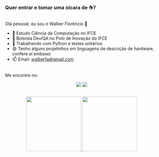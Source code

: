 ### Quer entrar e tomar uma xícara de :coffee:?
##

Olá pessoal, eu sou o Walber Florêncio 👋

- 🌱 Estudo Ciência da Computação no IFCE
- 🚀 Bolsista Dev/QA no Polo de Inovação do IFCE
- 🔭 Trabalhando com Python e testes unitários
- 😄 Tenho alguns projetinhos em linguagens de descrição de hardware, confere aí embaixo
- 📫 Email: walberfa@gmail.com

##

Me encontre no:
<div align="center">
  
  <a href="https://www.instagram.com/walber.florencio/"><img src="https://img.shields.io/badge/Instagram-E4405F?style=for-the-badge&logo=instagram&logoColor=white"></a>
  <a href="https://www.linkedin.com/in/walber-florencio/"><img src="https://img.shields.io/badge/LinkedIn-0077B5?style=for-the-badge&logo=linkedin&logoColor=white"/></a>

</div>
  
##

<div align="center">
  <a href="https://github.com/walberfa">
  <img height="180em" src="https://github-readme-stats.vercel.app/api?username=walberfa&show_icons=true&theme=dracula&include_all_commits=true&count_private=true"/>
  <img height="180em" src="https://github-readme-stats.vercel.app/api/top-langs/?username=walberfa&layout=compact&theme=dracula&count_private=false"/>
 
</div>

<!--
**walberfa/walberfa** is a ✨ _special_ ✨ repository because its `README.md` (this file) appears on your GitHub profile.

Here are some ideas to get you started:

- 🔭 I’m currently working on ...
- 🌱 I’m currently learning ...
- 👯 I’m looking to collaborate on ...
- 🤔 I’m looking for help with ...
- 💬 Ask me about ...
- 📫 How to reach me: ...
- 😄 Pronouns: ...
- ⚡ Fun fact: ...
-->
